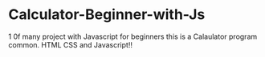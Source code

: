 # Calculator-Beginner-with-Js

1 0f many project with Javascript for beginners
this is a Calaulator program common.
HTML CSS and Javascript!!
